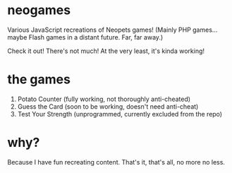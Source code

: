 # neogames
Various JavaScript recreations of Neopets games!
(Mainly PHP games... maybe Flash games in a distant future. Far, far away.)

Check it out! There's not much! At the very least, it's kinda working!

# the games
1. Potato Counter (fully working, not thoroughly anti-cheated)
2. Guess the Card (soon to be working, doesn't need anti-cheat)
3. Test Your Strength (unprogrammed, currently excluded from the repo)

# why?
Because I have fun recreating content. That's it, that's all, no more no less.
